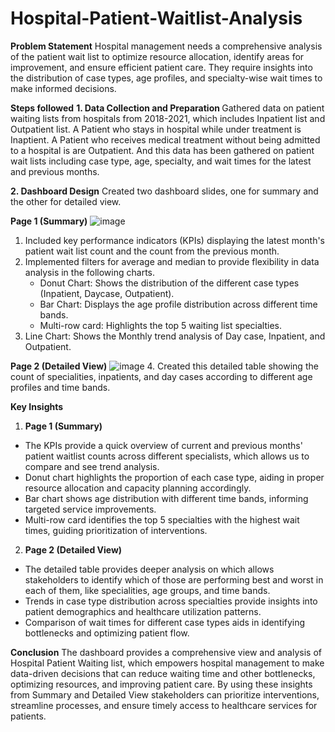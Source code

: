 # Hospital-Patient-Waitlist-Analysis

**Problem Statement**
Hospital management needs a comprehensive analysis of the patient wait list to optimize resource allocation, identify areas for improvement, and ensure efficient patient care. They require insights into the distribution of case types, age profiles, and specialty-wise wait times to make informed decisions.

**Steps followed**
<b>1. Data Collection and Preparation </b>
Gathered data on patient waiting lists from hospitals from 2018-2021, which includes Inpatient list and Outpatient list.
A Patient who stays in hospital while under treatment is Inaptient.
A Patient who receives medical treatment without being admitted to a hospital is are Outpatient.
And this data has been gathered on patient wait lists including case type, age, specialty, and wait times for the latest and previous months.

<b>2. Dashboard Design</b>
Created two dashboard slides, one for summary and the other for detailed view.

**Page 1 (Summary)**
![image](https://github.com/user-attachments/assets/071a5177-2d74-45b1-b763-b557eabf1c58)
1. Included key performance indicators (KPIs) displaying the latest month's patient wait list count and the count from the previous month.
2. Implemented filters for average and median to provide flexibility in data analysis in the following charts.
   * Donut Chart: Shows the distribution of the different case types (Inpatient, Daycase, Outpatient).
   * Bar Chart: Displays the age profile distribution across different time bands.
   * Multi-row card: Highlights the top 5 waiting list specialties.
3. Line Chart: Shows the Monthly trend analysis of Day case, Inpatient, and Outpatient.

**Page 2 (Detailed View)**
![image](https://github.com/user-attachments/assets/bb1a1684-09a6-4629-82c9-17ed8d2a960a)
4. Created this detailed table showing the count of specialities, inpatients, and day cases according to different age profiles and time bands.

**Key Insights**
1. <b>Page 1 (Summary)</b>
* The KPIs provide a quick overview of current and previous months' patient waitlist counts across different specialists, which allows us to compare and see trend analysis.
* Donut chart highlights the proportion of each case type, aiding in proper resource allocation and capacity planning accordingly.
* Bar chart shows age distribution with different time bands, informing targeted service improvements.
* Multi-row card identifies the top 5 specialties with the highest wait times, guiding prioritization of interventions.

2. <b>Page 2 (Detailed View)</b>
* The detailed table provides deeper analysis on which allows stakeholders to identify which of those are performing best and worst in each of them, like specialities, age groups, and time bands.
* Trends in case type distribution across specialties provide insights into patient demographics and healthcare utilization patterns.
* Comparison of wait times for different case types aids in identifying bottlenecks and optimizing patient flow.

**Conclusion**
The dashboard provides a comprehensive view and analysis of Hospital Patient Waiting list, which empowers hospital management to make data-driven decisions that can reduce waiting time and other bottlenecks, optimizing resources, and improving patient care. By using these insights from Summary and Detailed View stakeholders can prioritize interventions, streamline processes, and ensure timely access to healthcare services for patients.
